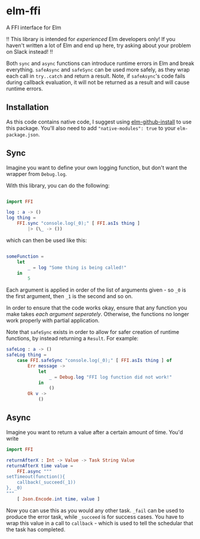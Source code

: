 # elm-ffi
A FFI interface for Elm

:bangbang: This library is intended for _experienced_ Elm developers only! If you haven't written a lot of Elm and end up here, try asking about your problem on Slack instead! :bangbang:

Both `sync` and `async` functions can introduce runtime errors in Elm and break everything. `safeAsync` and `safeSync` can be used more safely, as they wrap each call in `try..catch` and return a result. Note, if `safeAsync`'s code fails during callback evaluation, it will not be returned as a result and will cause runtime errors.


## Installation 

As this code contains native code, I suggest using [elm-github-install](https://github.com/gdotdesign/elm-github-install) to use this package. You'll also need to add `"native-modules": true` to your `elm-package.json`.


## Sync

Imagine you want to define your own logging function, but don't want the wrapper from `Debug.log`. 

With this library, you can do the following:

```elm

import FFI

log : a -> ()
log thing =
    FFI.sync "console.log(_0);" [ FFI.asIs thing ]
        |> (\_ -> ())

```

which can then be used like this:

```elm

someFunction =
    let 
        _ = log "Some thing is being called!"
    in 
        5

```

Each argument is applied in order of the list of arguments given - so `_0` is the first argument, then `_1` is the second and so on. 

In order to ensure that the code works okay, ensure that any function you make takes _each argument seperately_. Otherwise, the functions no longer work properly with partial application.


Note that `safeSync` exists in order to allow for safer creation of runtime functions, by instead returning a `Result`. For example:

```elm
safeLog : a -> ()
safeLog thing = 
    case FFI.safeSync "console.log(_0);" [ FFI.asIs thing ] of 
        Err message ->
            let
                _ = Debug.log "FFI log function did not work!" 
            in 
                ()
        Ok v ->
            ()
```


## Async

Imagine you want to return a value after a certain amount of time. You'd write

```elm
import FFI

returnAfterX : Int -> Value -> Task String Value
returnAfterX time value =
    FFI.async """
setTimeout(function(){
    callback(_succeed(_1))
}, _0)
"""
    [ Json.Encode.int time, value ]

```

Now you can use this as you would any other task. `_fail` can be used to produce the error task, while `_succeed` is for success cases. You have to wrap this value in a call to `callback` - which is used to tell the schedular that the task has completed.

